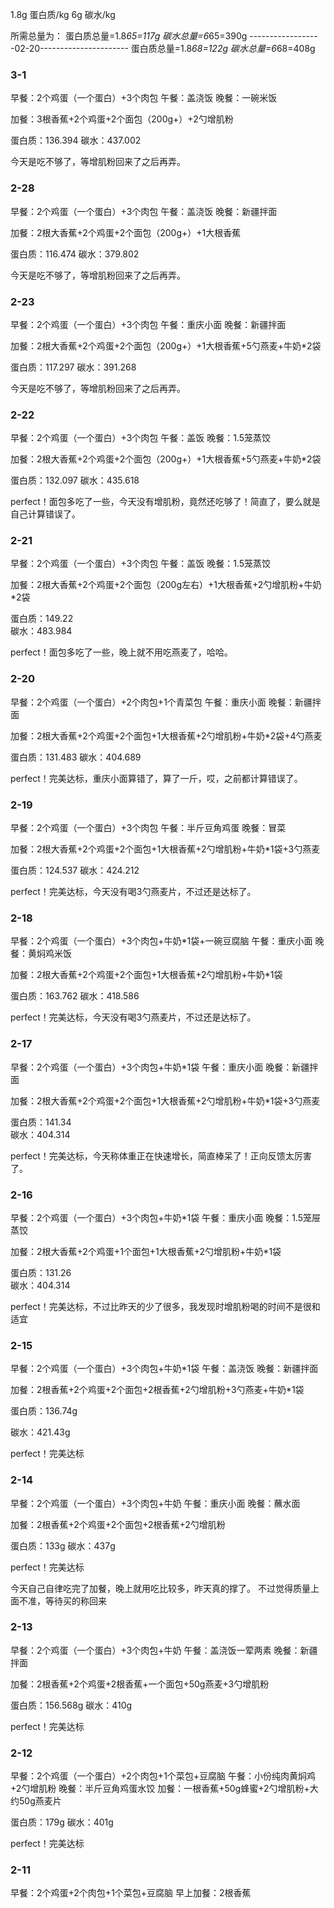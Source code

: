 ﻿1.8g 蛋白质/kg
6g 碳水/kg

所需总量为：
蛋白质总量=1.8*65=117g
碳水总量=6*65=390g
------------------02-20----------------------
蛋白质总量=1.8*68=122g
碳水总量=6*68=408g

### 3-1
早餐：2个鸡蛋（一个蛋白）+3个肉包
午餐：盖浇饭
晚餐：一碗米饭

加餐：3根香蕉+2个鸡蛋+2个面包（200g+）+2勺增肌粉

蛋白质：136.394	
碳水：437.002

今天是吃不够了，等增肌粉回来了之后再弄。

### 2-28
早餐：2个鸡蛋（一个蛋白）+3个肉包
午餐：盖浇饭
晚餐：新疆拌面

加餐：2根大香蕉+2个鸡蛋+2个面包（200g+）+1大根香蕉

蛋白质：116.474	
碳水：379.802

今天是吃不够了，等增肌粉回来了之后再弄。

### 2-23
早餐：2个鸡蛋（一个蛋白）+3个肉包
午餐：重庆小面
晚餐：新疆拌面

加餐：2根大香蕉+2个鸡蛋+2个面包（200g+）+1大根香蕉+5勺燕麦+牛奶*2袋

蛋白质：117.297	
碳水：391.268	

今天是吃不够了，等增肌粉回来了之后再弄。

### 2-22
早餐：2个鸡蛋（一个蛋白）+3个肉包
午餐：盖饭
晚餐：1.5笼蒸饺

加餐：2根大香蕉+2个鸡蛋+2个面包（200g+）+1大根香蕉+5勺燕麦+牛奶*2袋

蛋白质：132.097	
碳水：435.618

perfect！面包多吃了一些，今天没有增肌粉，竟然还吃够了！简直了，要么就是自己计算错误了。

### 2-21
早餐：2个鸡蛋（一个蛋白）+3个肉包
午餐：盖饭
晚餐：1.5笼蒸饺

加餐：2根大香蕉+2个鸡蛋+2个面包（200g左右）+1大根香蕉+2勺增肌粉+牛奶*2袋

蛋白质：149.22	
碳水：483.984

perfect！面包多吃了一些，晚上就不用吃燕麦了，哈哈。


### 2-20
早餐：2个鸡蛋（一个蛋白）+2个肉包+1个青菜包
午餐：重庆小面
晚餐：新疆拌面

加餐：2根大香蕉+2个鸡蛋+2个面包+1大根香蕉+2勺增肌粉+牛奶*2袋+4勺燕麦

蛋白质：131.483	
碳水：404.689

perfect！完美达标，重庆小面算错了，算了一斤，哎，之前都计算错误了。

### 2-19
早餐：2个鸡蛋（一个蛋白）+3个肉包
午餐：半斤豆角鸡蛋
晚餐：冒菜

加餐：2根大香蕉+2个鸡蛋+2个面包+1大根香蕉+2勺增肌粉+牛奶*1袋+3勺燕麦

蛋白质：124.537
碳水：424.212

perfect！完美达标，今天没有喝3勺燕麦片，不过还是达标了。

### 2-18
早餐：2个鸡蛋（一个蛋白）+3个肉包+牛奶*1袋+一碗豆腐脑
午餐：重庆小面
晚餐：黄焖鸡米饭

加餐：2根大香蕉+2个鸡蛋+2个面包+1大根香蕉+2勺增肌粉+牛奶*1袋

蛋白质：163.762	
碳水：418.586

perfect！完美达标，今天没有喝3勺燕麦片，不过还是达标了。

### 2-17
早餐：2个鸡蛋（一个蛋白）+3个肉包+牛奶*1袋
午餐：重庆小面
晚餐：新疆拌面

加餐：2根大香蕉+2个鸡蛋+2个面包+1大根香蕉+2勺增肌粉+牛奶*1袋+3勺燕麦

蛋白质：141.34	
碳水：404.314

perfect！完美达标，今天称体重正在快速增长，简直棒呆了！正向反馈太厉害了。


### 2-16
早餐：2个鸡蛋（一个蛋白）+3个肉包+牛奶*1袋
午餐：重庆小面
晚餐：1.5笼屉蒸饺

加餐：2根大香蕉+2个鸡蛋+1个面包+1大根香蕉+2勺增肌粉+牛奶*1袋

蛋白质：131.26	
碳水：404.314

perfect！完美达标，不过比昨天的少了很多，我发现时增肌粉喝的时间不是很和适宜

### 2-15
早餐：2个鸡蛋（一个蛋白）+3个肉包+牛奶*1袋
午餐：盖浇饭
晚餐：新疆拌面

加餐：2根香蕉+2个鸡蛋+2个面包+2根香蕉+2勺增肌粉+3勺燕麦+牛奶*1袋

蛋白质：136.74g

碳水：421.43g

perfect！完美达标


### 2-14
早餐：2个鸡蛋（一个蛋白）+3个肉包+牛奶
午餐：重庆小面
晚餐：蘸水面

加餐：2根香蕉+2个鸡蛋+2个面包+2根香蕉+2勺增肌粉

蛋白质：133g
碳水：437g

perfect！完美达标

今天自己自律吃完了加餐，晚上就用吃比较多，昨天真的撑了。
不过觉得质量上面不准，等待买的称回来

### 2-13
早餐：2个鸡蛋（一个蛋白）+3个肉包+牛奶
午餐：盖浇饭一荤两素
晚餐：新疆拌面

加餐：2根香蕉+2个鸡蛋+2根香蕉+一个面包+50g燕麦+3勺增肌粉

蛋白质：156.568g
碳水：410g

perfect！完美达标

### 2-12
早餐：2个鸡蛋（一个蛋白）+2个肉包+1个菜包+豆腐脑
午餐：小份纯肉黄焖鸡+2勺增肌粉
晚餐：半斤豆角鸡蛋水饺
加餐：一根香蕉+50g蜂蜜+2勺增肌粉+大约50g燕麦片

蛋白质：179g
碳水：401g

perfect！完美达标


### 2-11
早餐：2个鸡蛋+2个肉包+1个菜包+豆腐脑
早上加餐：2根香蕉



